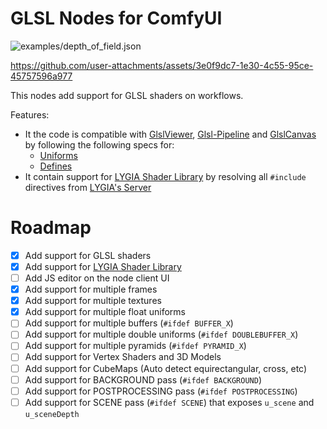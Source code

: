 # GLSL Nodes for ComfyUI

![examples/depth_of_field.json](https://github.com/user-attachments/assets/5ef20d7b-ac2a-4682-a052-ae8a52c9be84)

https://github.com/user-attachments/assets/3e0f9dc7-1e30-4c55-95ce-45757596a977

This nodes add support for GLSL shaders on workflows.

Features:

* It the code is compatible with [GlslViewer](https://github.com/patriciogonzalezvivo/glslViewer), [Glsl-Pipeline](https://github.com/patriciogonzalezvivo/glsl-pipeline/) and [GlslCanvas](https://marketplace.visualstudio.com/items?itemName=circledev.glsl-canvas) by following the following specs for:
  * [Uniforms](https://github.com/patriciogonzalezvivo/glslViewer/wiki/GlslViewer-UNIFORMS)
  * [Defines](https://github.com/patriciogonzalezvivo/glslViewer/wiki/GlslViewer-DEFINES)
* It contain support for [LYGIA Shader Library](https://lygia.xyz/) by resolving all `#include` directives from [LYGIA's Server](https://lygia.xyz/)

# Roadmap

- [x] Add support for GLSL shaders
- [x] Add support for [LYGIA Shader Library](https://lygia.xyz/)
- [ ] Add JS editor on the node client UI 
- [x] Add support for multiple frames
- [x] Add support for multiple textures
- [x] Add support for multiple float uniforms
- [ ] Add support for multiple buffers (`#ifdef BUFFER_X`)
- [ ] Add support for multiple double uniforms (`#ifdef DOUBLEBUFFER_X`)
- [ ] Add support for multiple pyramids (`#ifdef PYRAMID_X`)
- [ ] Add support for Vertex Shaders and 3D Models
- [ ] Add support for CubeMaps (Auto detect equirectangular, cross, etc)
- [ ] Add support for BACKGROUND pass (`#ifdef BACKGROUND`)
- [ ] Add support for POSTPROCESSING pass (`#ifdef POSTPROCESSING`)
- [ ] Add support for SCENE pass (`#ifdef SCENE`) that exposes `u_scene` and `u_sceneDepth`
